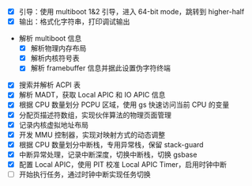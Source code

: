 - [x] 引导：使用 multiboot 1&2 引导，进入 64-bit mode，跳转到 higher-half
- [x] 输出：格式化字符串，打印调试输出
- 解析 multiboot 信息
  - [x] 解析物理内存布局
  - [x] 解析内核符号表
  - [x] 解析 framebuffer 信息并据此设置伪字符终端
- [x] 搜索并解析 ACPI 表
- [x] 解析 MADT，获取 Local APIC 和 IO APIC 信息
- [x] 根据 CPU 数量划分 PCPU 区域，使用 gs 快速访问当前 CPU 的变量
- [x] 分配页描述符数组，实现伙伴算法的物理页面管理
- [x] 记录内核虚拟地址布局
- [x] 开发 MMU 控制器，实现对映射方式的动态调整
- [x] 根据 CPU 数量划分中断栈，专用异常栈，保留 stack-guard
- [x] 中断异常处理，记录中断深度，切换中断栈，切换 gsbase
- [x] 配置 Local APIC，使用 PIT 校准 Local APIC Timer，启用时钟中断
- [ ] 开始执行任务，通过时钟中断实现任务切换
